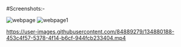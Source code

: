 

#Screenshots:-


![webpage](https://user-images.githubusercontent.com/84889279/134879468-6aad1557-fad3-4e1e-a334-db878c632189.png)
![webpage1](https://user-images.githubusercontent.com/84889279/134879509-9068901a-5934-4323-bc01-1ac5172b61ad.png)

https://user-images.githubusercontent.com/84889279/134880188-453c4f57-5378-4f14-b6cf-944fcb233404.mp4

